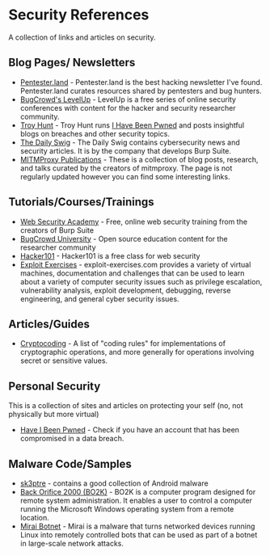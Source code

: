 # Security References
A collection of links and articles on security.

## Blog Pages/ Newsletters
* [Pentester.land](https://pentester.land/) - Pentester.land is the best hacking newsletter I've found. Pentester.land curates resources shared by pentesters and bug hunters.
* [BugCrowd's LevelUp](https://www.bugcrowd.com/resources/levelup/) - LevelUp is a free series of online security conferences with content for the hacker and security researcher community.
* [Troy Hunt](https://www.troyhunt.com/) - Troy Hunt runs [I Have Been Pwned](https://haveibeenpwned.com/) and posts insightful blogs on breaches and other security topics.
* [The Daily Swig](https://portswigger.net/daily-swig) - The Daily Swig contains cybersecurity news and security articles. It is by the company that develops Burp Suite.
* [MITMProxy Publications](https://mitmproxy.org/publications/) - These is a collection of blog posts, research, and talks curated by the creators of mitmproxy. The page is not regularly updated however you can find some interesting links.

## Tutorials/Courses/Trainings
* [Web Security Academy](https://portswigger.net/web-security) - Free, online web security training from the creators of Burp Suite
* [BugCrowd University](https://github.com/bugcrowd/bugcrowd_university) - Open source education content for the researcher community
* [Hacker101](https://www.hacker101.com/) - Hacker101 is a free class for web security
* [Exploit Exercises](https://exploit-exercises.lains.space/) - exploit-exercises.com provides a variety of virtual machines, documentation and challenges that can be used to learn about a variety of computer security issues such as privilege escalation, vulnerability analysis, exploit development, debugging, reverse engineering, and general cyber security issues. 

## Articles/Guides
* [Cryptocoding](https://github.com/veorq/cryptocoding) - A list of "coding rules" for implementations of cryptographic operations, and more generally for operations involving secret or sensitive values.

## Personal Security
This is a collection of sites and articles on protecting your self (no, not physically but more virtual)

* [Have I Been Pwned](https://haveibeenpwned.com/) - Check if you have an account that has been compromised in a data breach.

## Malware Code/Samples
* [sk3ptre](https://github.com/sk3ptre) - contains a good collection of Android malware
* [Back Orifice 2000 (BO2K)](https://github.com/JeremyNGalloway/BO2K) - BO2K is a computer program designed for remote system administration. It enables a user to control a computer running the Microsoft Windows operating system from a remote location.
* [Mirai Botnet](https://github.com/jgamblin/Mirai-Source-Code) - Mirai is a malware that turns networked devices running Linux into remotely controlled bots that can be used as part of a botnet in large-scale network attacks. 
